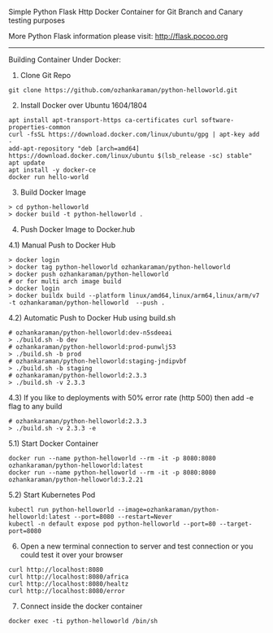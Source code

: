Simple Python Flask Http Docker Container for Git Branch and Canary testing purposes

More Python Flask information please visit: http://flask.pocoo.org

- - -

Building Container Under Docker:
1) Clone Git Repo
```
git clone https://github.com/ozhankaraman/python-helloworld.git
```

2) Install Docker over Ubuntu 1604/1804
```
apt install apt-transport-https ca-certificates curl software-properties-common
curl -fsSL https://download.docker.com/linux/ubuntu/gpg | apt-key add -
add-apt-repository "deb [arch=amd64] https://download.docker.com/linux/ubuntu $(lsb_release -sc) stable"
apt update
apt install -y docker-ce
docker run hello-world
```

3) Build Docker Image
```
> cd python-helloworld
> docker build -t python-helloworld .
```

4) Push Docker Image to Docker.hub

4.1) Manual Push to Docker Hub
```
> docker login
> docker tag python-helloworld ozhankaraman/python-helloworld
> docker push ozhankaraman/python-helloworld
# or for multi arch image build
> docker login
> docker buildx build --platform linux/amd64,linux/arm64,linux/arm/v7 -t ozhankaraman/python-helloworld  --push .
```

4.2) Automatic Push to Docker Hub using build.sh
```
# ozhankaraman/python-helloworld:dev-n5sdeeai
> ./build.sh -b dev
# ozhankaraman/python-helloworld:prod-punwlj53
> ./build.sh -b prod
# ozhankaraman/python-helloworld:staging-jndipvbf
> ./build.sh -b staging
# ozhankaraman/python-helloworld:2.3.3
> ./build.sh -v 2.3.3
```

4.3) If you like to deployments with 50% error rate (http 500) then add -e flag to any build
```
# ozhankaraman/python-helloworld:2.3.3
> ./build.sh -v 2.3.3 -e
```

5.1) Start Docker Container
```
docker run --name python-helloworld --rm -it -p 8080:8080 ozhankaraman/python-helloworld:latest
docker run --name python-helloworld --rm -it -p 8080:8080 ozhankaraman/python-helloworld:3.2.21
```

5.2) Start Kubernetes Pod
```
kubectl run python-helloworld --image=ozhankaraman/python-helloworld:latest --port=8080 --restart=Never
kubectl -n default expose pod python-helloworld --port=80 --target-port=8080
```

6) Open a new terminal connection to server and test connection or you could test it over your browser
```
curl http://localhost:8080
curl http://localhost:8080/africa
curl http://localhost:8080/healtz
curl http://localhost:8080/error
```

7) Connect inside the docker container
```
docker exec -ti python-helloworld /bin/sh
```





